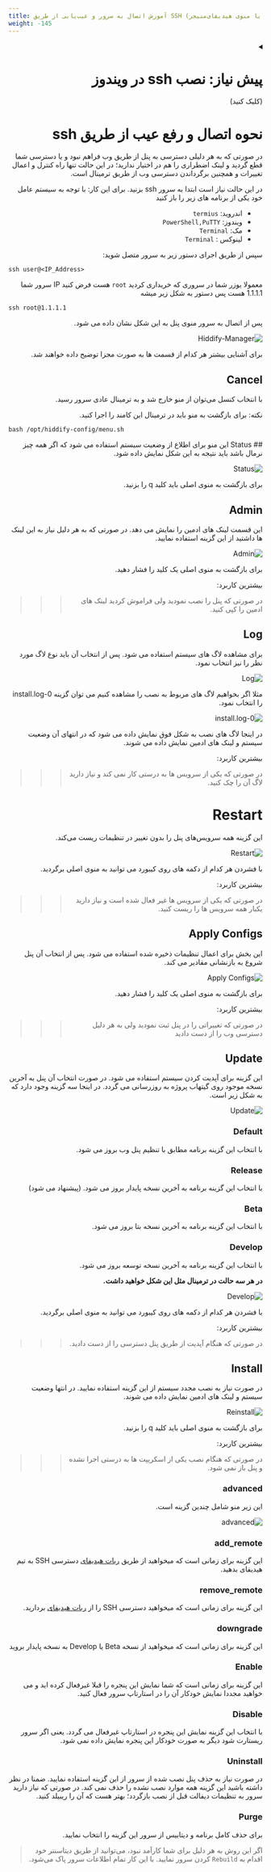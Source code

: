```yaml
---
title: آموزش اتصال به سرور و عیب‌یابی از طریق SSH (‌کار با منوی هیدیفای‌منیجر)
weight: -145
---
```


<div dir="rtl" markdown=1>

<details markdown="1"> <summary><h1> پیش نیاز: نصب ssh در ویندوز</h1> (کلیک کنید)</summary>

* اگر کلاینت شما ویندوز است؛ می توانید از پاورشل استفاده نمایید. ابتدا اگر تا کنون ماژول OpenSSH را نصب ننموده اید؛ پاورشل را با **دسترسی ادمین** باز کنید یعنی روی PowerShell راست کلیک کنید و Run as Administrator را بزنید. 

![image](https://user-images.githubusercontent.com/114227601/222904592-cd26b3bf-a014-4253-9488-ee9717f006fe.png)

سپس این دستور را اجرا کنید:


<div dir="ltr" markdown=1>
```
Add-WindowsCapability -Online -Name OpenSSH.Client
```
</div>
پس از آن چنین چیزی را باید مشاهده کنید:

![image](https://user-images.githubusercontent.com/114227601/222904870-e709f69e-1a8d-4a6d-ad6a-3d7bdcd917c3.png)

تبریک نصب ssh به پایان رسید
</details>


# نحوه اتصال و رفع عیب از طریق ssh


در صورتی که به هر دلیلی دسترسی به پنل از طریق وب فراهم نبود و یا دسترسی شما قطع گردید و لینک اضطراری را هم در اختیار ندارید؛ در این حالت تنها راه کنترل و اعمال تغییرات و همچنین برگرداندن دسترسی وب از طریق ترمینال است.


در این حالت نیاز است ابتدا به سرور ssh بزنید.
برای این کار:
با توجه به سیستم عامل خود یکی از برنامه های زیر را باز کنید
- اندروید: `termius`
- ویندوز: `PowerShell,PuTTY`
- مک: `Terminal`
- لینوکس : `Terminal` 

سپس از طریق اجرای دستور زیر به سرور متصل شوید:

<div dir="ltr" markdown=1>
  
```
ssh user@<IP_Address>
```
</div>

معمولا یوزر شما در سروری که خریداری کردید `root` هست فرض کنید IP سرور شما 1.1.1.1 هست پس دستور به شکل زیر میشه 
<div dir="ltr" markdown=1>
  
```
ssh root@1.1.1.1
```
</div>

پس از اتصال به سرور منوی پنل به این شکل نشان داده می شود.

![Hiddify-Manager](https://github.com/hiddify/hiddify.com/assets/125398461/5b3b47fb-4437-4388-b22d-0d2df6359620)

برای آشنایی بیشتر هر کدام از قسمت ها به صورت مجزا توضیح داده خواهند شد.


## Cancel 
با انتخاب کنسل می‌توان از منو خارج شد و به ترمینال عادی سرور رسید. 

نکته: برای بازگشت به منو باید در ترمینال این کامند را اجرا کنید. 

</div>

```
bash /opt/hiddify-config/menu.sh
```
<div dir="rtl" markdown=1>
## Status
این منو برای اطلاع از وضعیت سیستم استفاده می شود که اگر همه چیز نرمال باشد باید نتیجه به این شکل نمایش داده شود.


![Status](https://github.com/hiddify/hiddify.com/assets/125398461/bb5072e7-635b-486e-9dce-024b8479adb8)

برای بازگشت به منوی اصلی باید کلید q را بزنید.

## Admin
این قسمت لینک های ادمین را نمایش می دهد. در صورتی که به هر دلیل نیاز به این لینک ها داشتید از این گزینه استفاده نمایید.

![Admin](https://github.com/hiddify/hiddify.com/assets/125398461/d15fb764-45b4-40ec-84f2-7dc0ea134f13)

برای بازگشت به منوی اصلی یک کلید را فشار دهید.



بیشترین کاربرد:
> > > در صورتی که پنل را نصب نمودید ولی فراموش کردید لینک های ادمین را کپی کنید.

## Log
برای مشاهده لاگ های سیستم استفاده می شود. پس از انتخاب آن باید نوع لاگ مورد نظر را نیز انتخاب نمود.

![Log](https://github.com/hiddify/hiddify.com/assets/125398461/4fa52e34-1f2a-4378-ae1a-881dc81e1269)

مثلا اگر بخواهیم لاگ های مربوط به نصب را مشاهده کنیم می توان گزینه 0-install.log را انتخاب نمود.

![0-install.log](https://github.com/hiddify/hiddify.com/assets/125398461/6a980bbf-9d7a-4ef6-aa92-7a4bfeeb34e3)

در اینجا لاگ های نصب به شکل فوق نمایش داده می شود که در انتهای آن وضعیت سیستم و لینک های ادمین نمایش داده می شوند.


بیشترین کاربرد:
> > > در صورتی که یکی از سرویس ها به درستی کار نمی کند و نیاز دارید لاگ آن را چک کنید.




# Restart
این گزینه همه سرویس‌های پنل را بدون تغییر در تنظیمات ریست می‌کند.

![Restart](https://github.com/Pen-hi/me/assets/153191485/11b61f87-ae64-40a2-8e48-8727a4eb9779)

با فشردن هر کدام از دکمه های روی کیبورد می توانید به منوی اصلی برگردید.

بیشترین کاربرد:
> > > در صورتی که یکی از سرویس ها غیر فعال شده است و نیاز دارید یکبار همه سرویس ها را ریست کنید.



## Apply Configs
این بخش برای اعمال تنظیمات ذخیره شده استفاده می شود. پس از انتخاب آن پنل شروع به بازنشانی مقادیر می کند.

![Apply Configs](https://github.com/Pen-hi/me/assets/153191485/067484b3-e0ad-4197-a577-a1068c8f354a)

برای بازگشت به منوی اصلی یک کلید را فشار دهید.


بیشترین کاربرد:
> > > در صورتی که تغییراتی را در پنل ثبت نمودید ولی به هر دلیل دسترسی وب را از دست دادید


## Update
این گزینه برای آپدیت کردن سیستم استفاده می شود. در صورت انتخاب آن پنل به آخرین نسخه موجود روی گیتهاب پروژه به روزرسانی می گردد. در اینجا سه گزینه وجود دارد که به شکل زیر است.

![Update](https://github.com/Pen-hi/me/assets/153191485/d48f5c2e-8cbd-4fb2-b151-9c146a7c6b52)

### Default
با انتخاب این گزینه برنامه مطابق با تنظیم پنل وب بروز می شود.

### Release
با انتخاب این گزینه برنامه به آخرین نسخه پایدار بروز می شود.
(پیشنهاد می شود)

### Beta
با انتخاب این گزینه برنامه به آخرین نسخه بتا بروز می شود.

### Develop
با انتخاب این گزینه برنامه به آخرین نسخه توسعه بروز می شود.

**در هر سه حالت در ترمینال مثل این شکل خواهید داشت.**

![Develop](https://user-images.githubusercontent.com/125398461/222898474-0d72f442-f19a-40a9-9f35-fcad96807fc4.png)

با فشردن هر کدام از دکمه های روی کیبورد می توانید به منوی اصلی برگردید.


بیشترین کاربرد:
> > > در صورتی که هنگام آپدیت از طریق پنل دسترسی را از دست دادید.


## Install
در صورت نیاز به نصب مجدد سیستم از این گزینه استفاده نمایید. در انتها وضعیت سیستم و لینک های ادمین نمایش داده می شوند.

![Reinstall](https://user-images.githubusercontent.com/125398461/222899750-3392fdde-95b0-4101-9e94-365c3c5c1eb7.png)

برای بازگشت به منوی اصلی باید کلید q را بزنید.


بیشترین کاربرد:
> > > در صورتی که هنگام نصب یکی از اسکریپت ها به درستی اجرا نشده و پنل باز نمی شود.

### advanced
این زیر منو شامل چندین گزینه است.

![advanced](https://github.com/Pen-hi/me/assets/153191485/e03e8719-85c5-48dd-9e84-6dcee27b7606)

### add_remote
این گزینه برای زمانی است که میخواهید از طریق 
[ربات هیدیفای](hiddifybot.t.me)
دسترسی
SSH
به تیم هیدیفای بدهید.

### remove_remote
این گزینه برای زمانی است که میخواهید 
دسترسی
SSH
را از
[ربات هیدیفای](hiddifybot.t.me)
بردارید.

### downgrade 
این گزینه برای زمانی است که میخواهید از نسخه
Beta
یا
Develop
به نسخه پایدار بروید

### Enable
این گزینه برای زمانی است که شما نمایش این پنجره را قبلا غیرفعال کرده اید و می خواهید مجددا نمایش خودکار آن را در استارتاپ سرور فعال کنید.

### Disable
با انتخاب این گزینه نمایش این پنجره در استارتاپ غیرفعال می گردد. یعنی اگر سرور ریستارت شود دیگر به صورت خودکار این پنجره نمایش داده نمی شود.

### Uninstall
در صورت نیاز به حذف پنل نصب شده از سرور از این گزینه استفاده نمایید. ضمنا در نظر داشته باشید این گزینه همه موارد نصب نشده را حذف نمی کند. در صورتی که نیاز دارید سرور به تنظیمات دیفالت قبل از نصب بازگردد؛ بهتر هست که آن را ریبیلد کنید.

### Purge
برای حذف کامل برنامه و دیتابیس از سرور این گزینه را انتخاب نمایید.
> اگر این روش به هر دلیل برای شما کارآمد نبود، می‌توانید از طریق دیتاسنتر خود اقدام به `Rebuild` کردن سرور نمایید. با این کار تمام اطلاعات سرور پاک می‌شود.
